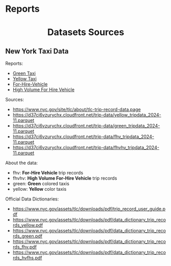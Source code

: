 # Reports

<h1 align="center">Datasets Sources</h1>

## New York Taxi Data

Reports:

- [Green Taxi](green_profile.html)
- [Yellow Taxi](yellow_profile.html)
- [For-Hire-Vehicle](fhv_profile.html)
- [High Volume For Hire Vehicle](fhvhv_profile.html)

Sources:

- https://www.nyc.gov/site/tlc/about/tlc-trip-record-data.page
- https://d37ci6vzurychx.cloudfront.net/trip-data/yellow_tripdata_2024-11.parquet
- https://d37ci6vzurychx.cloudfront.net/trip-data/green_tripdata_2024-11.parquet
- https://d37ci6vzurychx.cloudfront.net/trip-data/fhv_tripdata_2024-11.parquet
- https://d37ci6vzurychx.cloudfront.net/trip-data/fhvhv_tripdata_2024-11.parquet

About the data:

- fhv: **For-Hire Vehicle** trip records
- fhvhv: **High Volume For-Hire Vehicle** trip records
- green: **Green** colored taxis
- yellow: **Yellow** color taxis

Official Data Dictionaries:

- https://www.nyc.gov/assets/tlc/downloads/pdf/trip_record_user_guide.pdf
- https://www.nyc.gov/assets/tlc/downloads/pdf/data_dictionary_trip_records_yellow.pdf
- https://www.nyc.gov/assets/tlc/downloads/pdf/data_dictionary_trip_records_green.pdf
- https://www.nyc.gov/assets/tlc/downloads/pdf/data_dictionary_trip_records_fhv.pdf
- https://www.nyc.gov/assets/tlc/downloads/pdf/data_dictionary_trip_records_hvfhs.pdf